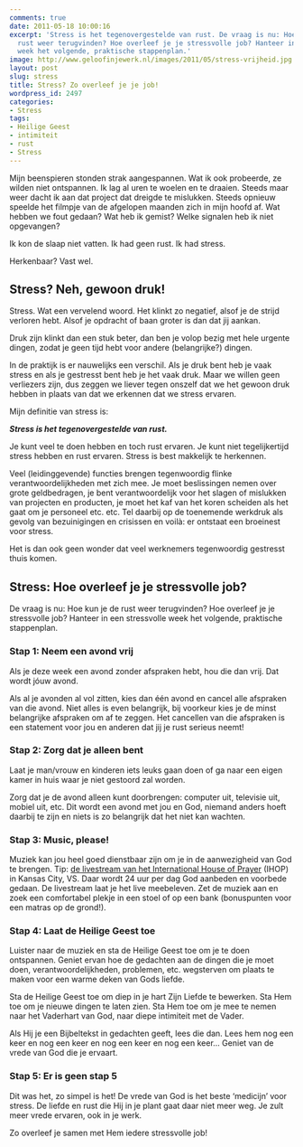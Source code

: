 ```yaml
---
comments: true
date: 2011-05-18 10:00:16
excerpt: 'Stress is het tegenovergestelde van rust. De vraag is nu: Hoe kun je de
  rust weer terugvinden? Hoe overleef je je stressvolle job? Hanteer in een stressvolle
  week het volgende, praktische stappenplan.'
image: http://www.geloofinjewerk.nl/images/2011/05/stress-vrijheid.jpg
layout: post
slug: stress
title: Stress? Zo overleef je je job!
wordpress_id: 2497
categories:
- Stress
tags:
- Heilige Geest
- intimiteit
- rust
- Stress
---
```


Mijn beenspieren stonden strak aangespannen. Wat ik ook probeerde, ze wilden niet ontspannen. Ik lag al uren te woelen en te draaien. Steeds maar weer dacht ik aan dat project dat dreigde te mislukken. Steeds opnieuw speelde het filmpje van de afgelopen maanden zich in mijn hoofd af. Wat hebben we fout gedaan? Wat heb ik gemist? Welke signalen heb ik niet opgevangen?

Ik kon de slaap niet vatten. Ik had geen rust. Ik had stress.

Herkenbaar? Vast wel.





## Stress? Neh, gewoon druk!


Stress. Wat een vervelend woord. Het klinkt zo negatief, alsof je de strijd verloren hebt. Alsof je opdracht of baan groter is dan dat jij aankan.

Druk zijn klinkt dan een stuk beter, dan ben je volop bezig met hele urgente dingen, zodat je geen tijd hebt voor andere (belangrijke?) dingen.

In de praktijk is er nauwelijks een verschil. Als je druk bent heb je vaak stress en als je gestresst bent heb je het vaak druk. Maar we willen geen verliezers zijn, dus zeggen we liever tegen onszelf dat we het gewoon druk hebben in plaats van dat we erkennen dat we stress ervaren.

Mijn definitie van stress is:


_**Stress is het tegenovergestelde van rust.**_


Je kunt veel te doen hebben en toch rust ervaren. Je kunt niet tegelijkertijd stress hebben en rust ervaren. Stress is best makkelijk te herkennen.

Veel (leidinggevende) functies brengen tegenwoordig flinke verantwoordelijkheden met zich mee. Je moet beslissingen nemen over grote geldbedragen, je bent verantwoordelijk voor het slagen of mislukken van projecten en producten, je moet het kaf van het koren scheiden als het gaat om je personeel etc. etc. Tel daarbij op de toenemende werkdruk als gevolg van bezuinigingen en crisissen en voilà: er ontstaat een broeinest voor stress.

Het is dan ook geen wonder dat veel werknemers tegenwoordig gestresst thuis komen.



## Stress: Hoe overleef je je stressvolle job?


De vraag is nu: Hoe kun je de rust weer terugvinden? Hoe overleef je je stressvolle job? Hanteer in een stressvolle week het volgende, praktische stappenplan.



### Stap 1: Neem een avond vrij


Als je deze week een avond zonder afspraken hebt, hou die dan vrij. Dat wordt jóuw avond.

Als al je avonden al vol zitten, kies dan één avond en cancel alle afspraken van die avond. Niet alles is even belangrijk, bij voorkeur kies je de minst belangrijke afspraken om af te zeggen. Het cancellen van die afspraken is een statement voor jou en anderen dat jij je rust serieus neemt!



### Stap 2: Zorg dat je alleen bent


Laat je man/vrouw en kinderen iets leuks gaan doen of ga naar een eigen kamer in huis waar je niet gestoord zal worden.

Zorg dat je de avond alleen kunt doorbrengen: computer uit, televisie uit, mobiel uit, etc. Dit wordt een avond met jou en God, niemand anders hoeft daarbij te zijn en niets is zo belangrijk dat het niet kan wachten.



### Stap 3: Music, please!


Muziek kan jou heel goed dienstbaar zijn om je in de aanwezigheid van God te brengen. Tip: [de livestream van het International House of Prayer](http://www.ihop.org/theprayerroom) (IHOP) in Kansas City, VS. Daar wordt 24 uur per dag God aanbeden en voorbede gedaan. De livestream laat je het live meebeleven. Zet de muziek aan en zoek een comfortabel plekje in een stoel of op een bank (bonuspunten voor een matras op de grond!).



### Stap 4: Laat de Heilige Geest toe


Luister naar de muziek en sta de Heilige Geest toe om je te doen ontspannen. Geniet ervan hoe de gedachten aan de dingen die je moet doen, verantwoordelijkheden, problemen, etc. wegsterven om plaats te maken voor een warme deken van Gods liefde. 

Sta de Heilige Geest toe om diep in je hart Zijn Liefde te bewerken. Sta Hem toe om je nieuwe dingen te laten zien. Sta Hem toe om je mee te nemen naar het Vaderhart van God, naar diepe intimiteit met de Vader.

Als Hij je een Bijbeltekst in gedachten geeft, lees die dan. Lees hem nog een keer en nog een keer en nog een keer en nog een keer… Geniet van de vrede van God die je ervaart.



### Stap 5: Er is geen stap 5


Dit was het, zo simpel is het! De vrede van God is het beste ‘medicijn’ voor stress. De liefde en rust die Hij in je plant gaat daar niet meer weg. Je zult meer vrede ervaren, ook in je werk.

Zo overleef je samen met Hem iedere stressvolle job!
